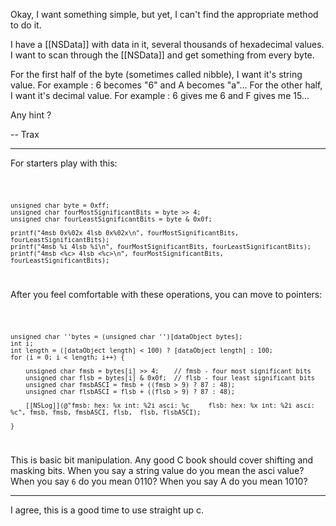 

Okay, I want something simple, but yet, I can't find the appropriate method to do it.

I have a [[NSData]] with data in it, several thousands of hexadecimal values. I want to scan through the [[NSData]] and get something from every byte.

For the first half of the byte (sometimes called nibble), I want it's string value. For example : 6 becomes "6" and A becomes "a"...
For the other half, I want it's decimal value. For example : 6 gives me 6 and F gives me 15...

Any hint ?

-- Trax

----

For starters play with this:

<code>

    unsigned char byte = 0xff;
    unsigned char fourMostSignificantBits = byte >> 4;
    unsigned char fourLeastSignificantBits = byte & 0x0f;
    
    printf("4msb 0x%02x 4lsb 0x%02x\n", fourMostSignificantBits, fourLeastSignificantBits);
    printf("4msb %i 4lsb %i\n", fourMostSignificantBits, fourLeastSignificantBits);
    printf("4msb <%c> 4lsb <%c>\n", fourMostSignificantBits, fourLeastSignificantBits);

</code>

After you feel comfortable with these operations, you can move to pointers:

<code>

    unsigned char ''bytes = (unsigned char '')[dataObject bytes];
    int i;
    int length = ([dataObject length] < 100) ? [dataObject length] : 100;
    for (i = 0; i < length; i++) {
    
        unsigned char fmsb = bytes[i] >> 4;    // fmsb - four most significant bits
        unsigned char flsb = bytes[i] & 0x0f;  // flsb - four least significant bits
        unsigned char fmsbASCI = fmsb + ((fmsb > 9) ? 87 : 48);
        unsigned char flsbASCI = flsb + ((flsb > 9) ? 87 : 48);
        
        [[NSLog]](@"fmsb: hex: %x int: %2i asci: %c     flsb: hex: %x int: %2i asci: %c", fmsb, fmsb, fmsbASCI, flsb,  flsb, flsbASCI);
        
    }

</code>

This is basic bit manipulation. Any good C book should cover shifting and masking bits. When you say a string value do you mean the asci value? When you say <code>6</code> do you mean 0110?
When you say A do you mean 1010? 

----

I agree, this is a good time to use straight up c.